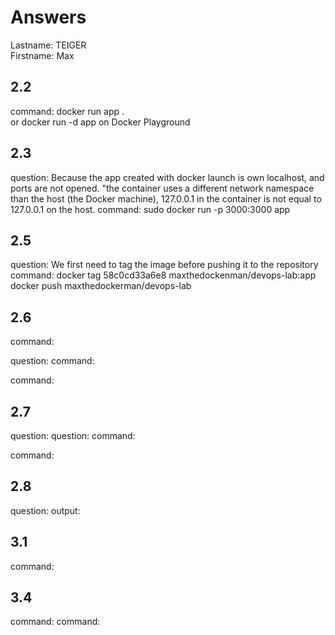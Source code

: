 # Answers

Lastname: TEIGER 	
Firstname: Max

## 2.2
command: docker run app .      
or       docker run -d app    on Docker Playground

## 2.3
question: Because the app created with docker launch is own localhost, and ports are not opened. "the container uses a different network namespace than the host (the Docker machine), 127.0.0.1 in the container is not equal to 127.0.0.1 on the host. 
command: sudo docker run -p 3000:3000 app 

## 2.5
question: We first need to tag the image before pushing it to the repository 
command: docker tag 58c0cd33a6e8 maxthedockenman/devops-lab:app
docker push maxthedockerman/devops-lab

## 2.6
command:

question:
command:

command:

## 2.7
question:
question:
command:

command:

## 2.8
question:
output:

## 3.1
command:

## 3.4
command:
command:
